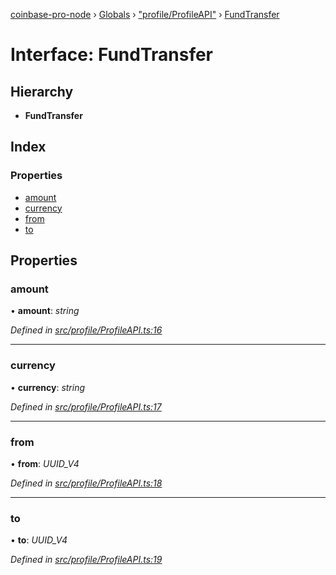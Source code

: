 [coinbase-pro-node](../README.md) › [Globals](../globals.md) › ["profile/ProfileAPI"](../modules/_profile_profileapi_.md) › [FundTransfer](_profile_profileapi_.fundtransfer.md)

# Interface: FundTransfer

## Hierarchy

- **FundTransfer**

## Index

### Properties

- [amount](_profile_profileapi_.fundtransfer.md#amount)
- [currency](_profile_profileapi_.fundtransfer.md#currency)
- [from](_profile_profileapi_.fundtransfer.md#from)
- [to](_profile_profileapi_.fundtransfer.md#to)

## Properties

### amount

• **amount**: _string_

_Defined in [src/profile/ProfileAPI.ts:16](https://github.com/bennyn/coinbase-pro-node/blob/7d89521/src/profile/ProfileAPI.ts#L16)_

---

### currency

• **currency**: _string_

_Defined in [src/profile/ProfileAPI.ts:17](https://github.com/bennyn/coinbase-pro-node/blob/7d89521/src/profile/ProfileAPI.ts#L17)_

---

### from

• **from**: _UUID_V4_

_Defined in [src/profile/ProfileAPI.ts:18](https://github.com/bennyn/coinbase-pro-node/blob/7d89521/src/profile/ProfileAPI.ts#L18)_

---

### to

• **to**: _UUID_V4_

_Defined in [src/profile/ProfileAPI.ts:19](https://github.com/bennyn/coinbase-pro-node/blob/7d89521/src/profile/ProfileAPI.ts#L19)_
